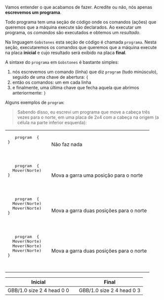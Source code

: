 Vamos entender o que acabamos de fazer. Acredite ou não, nós apenas **escrevemos um programa**.

Todo programa tem uma seção de código onde os comandos (ações) que queremos que a máquina execute são declarados. Ao executar um programa, os *comandos* são executados e obtemos um *resultado*.

Na linguagem `Gobstones` esta seção de código é chamada `programa`. Nesta seção, executaremos os comandos que queremos que a máquina execute na placa **inicial** e cujo resultado será exibido na placa **final**.

A sintaxe do `programa` em `Gobstones` é bastante simples:

1. nós escrevemos um comando (linha) que diz `program` (tudo minúsculo), seguido de uma chave de abertura: `{`
1. então os comandos: um em cada linha
1. e finalmente, uma última chave que fecha aquela que abrimos anteriormente: `}`

Alguns exemplos de `program`:

<table class = "table" style = "largura: 100%">
  <tbody>
  <tr>
    <td style = "text-align: left">
      <pre class = "highlight gobstones"> <código> <span class = "kr"> program </ span> {
} </ code> </ pre>
    </ td>
    <td style = "alinhamento de texto: centro"> <i class = "fa fa-arrow-right"> </ i> </ td>
    <td style = "text-align: left">
Não faz nada
    </ td>
  </ tr>
  <tr>
    <td style = "text-align: left">
      <pre class = "highlight gobstones"> <código> <span class = "kr"> program </ span> {
  Mover(Norte)
} </ code> </ pre>
    </ td>
    <td style = "alinhamento de texto: centro"> <i class = "fa fa-arrow-right"> </ i> </ td>
    <td style = "text-align: left">
Mova a garra uma posição para o norte
    </ td>
  </ tr>
  <tr>
    <td style = "text-align: left">
      <pre class = "highlight gobstones"> <código> <span class = "kr"> program </ span> {
  Mover(Norte)
  Mover(Norte)
} </ code> </ pre>
    </ td>
    <td style = "alinhamento de texto: centro"> <i class = "fa fa-arrow-right"> </ i> </ td>
    <td style = "text-align: left">
Mova a garra duas posições para o norte
    </ td>
  </ tr>
  <tr>
    <td style = "text-align: left">
      <pre class = "highlight gobstones"> <código> <span class = "kr"> program </ span> {
  Mover(Norte)
  Mover(Norte)
  Mover(Norte)
} </ code> </ pre>
    </ td>
    <td style = "alinhamento de texto: centro"> <i class = "fa fa-arrow-right"> </ i> </ td>
    <td style = "text-align: left">
Mova a garra duas posições para o norte
    </ td>
  </ tr>
  <tbody>
</ table>



> Sabendo disso, eu escrevi um programa que move a cabeça três vezes para o norte, em uma placa de 2x4 com a cabeça na origem (a célula na parte inferior esquerda):

<table class= "table" style="width:100%">
  <thead>
  <tr>
    <th style="text-align: center">Inicial</th>
    <th style="text-align: center"></th> 
    <th style="text-align: center">Final</th>
  </tr>
  </thead>
  <tbody>
  <tr>
    <td style="text-align: center">  
      <gs-board>
        GBB/1.0
        size 2 4
        head 0 0
      </gs-board>
    </td>
    <td style="text-align: center"><i class="fa fa-arrow-right"></i></td> 
    <td style="text-align: center">
      <gs-board>
        GBB/1.0
        size 2 4
        head 0 3
      </gs-board>
    </td>
  </tr>
  <tbody>
</table>
